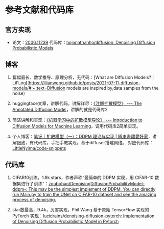 # 参考文献和代码库

## 官方实现

- 论文：[2006.11239](https://arxiv.org/pdf/2006.11239)
  代码库：[hojonathanho/diffusion: Denoising Diffusion Probabilistic Models](https://github.com/hojonathanho/diffusion)

## 博客

1. 篇幅最长、数学推导、原理分析，无代码：[What are Diffusion Models? | Lil'Log](https://lilianweng.github.io/posts/2021-07-11-diffusion-models/#:~:text=Diffusion models are inspired by,data samples from the noise)

2. huggingface文章，讲解代码，讲解详尽：[《注解扩散模型》 --- The Annotated Diffusion Model](https://huggingface.co/blog/annotated-diffusion)，讲解的就是代码库2

3. 简洁讲解和实现：[《机器学习中的扩散模型导论》 --- Introduction to Diffusion Models for Machine Learning](https://www.assemblyai.com/blog/diffusion-models-for-machine-learning-introduction)，调用代码库2简单实现。

4. 个人博客：[笔记｜扩散模型（一）：DDPM 理论与实现 | 極東晝寢愛好家](https://littlenyima.github.io/posts/13-denoising-diffusion-probabilistic-models/)，讲解细致，有代码库，手把手教实现，基于diffuser搭建网络。
   对应代码库：[LittleNyima/code-snippets](https://github.com/LittleNyima/code-snippets/tree/master)

## 代码库

1. CIFAR10训练，1.9k stars，作者声称“最简单的 DDPM 实现，用 CIFAR-10 数据集进行了训练”：[zoubohao/DenoisingDiffusionProbabilityModel-ddpm-: This may be the simplest implement of DDPM. You can directly run Main.py to train the UNet on CIFAR-10 dataset and see the amazing process of denoising.](https://github.com/zoubohao/DenoisingDiffusionProbabilityModel-ddpm-/tree/main)

2. star数最高，9.4k，厉害实现，Phil Wang 基于原始 TensorFlow 实现的 PyTorch 实现：[lucidrains/denoising-diffusion-pytorch: Implementation of Denoising Diffusion Probabilistic Model in Pytorch](https://github.com/lucidrains/denoising-diffusion-pytorch?tab=readme-ov-file)

